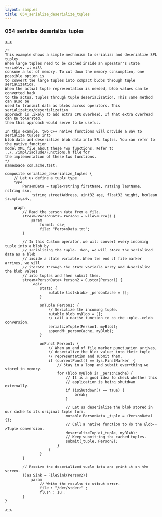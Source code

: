 ```yaml
---
layout: samples
title: 054_serialize_deserialize_tuples
---
```


### 054_serialize_deserialize_tuples

<div class="sampleNav"><a class="button" href="../053_java_primitive_operator_with_complex_output_tuple_types_java_primitive_operator_with_complex_output_tuple_types.spl/"> < </a><a class="button" href="../055_json_to_tuple_to_json_using_c++_json_to_tuple_to_json_using_cpp.spl/"> > </a>
</div>

~~~~~~
/*
This example shows a simple mechanism to serialize and deserialize SPL tuples.
When large tuples need to be cached inside an operator's state variable, it will
consume a lot of memory. To cut down the memory consumption, one possible option is 
to convert the large tuples into compact blobs through tuple serialization.
When the actual tuple representation is needed, blob values can be converted back
to the actual tuples through tuple deserialization. This same method can also be
used to transmit data as blobs across operators. This serialization/deserialization
approach is likely to add extra CPU overhead. If that extra overhead can be tolerated,
then this approach would serve to be useful.

In this example, two C++ native functions will provide a way to serialize tuples into
blob data and deserialize blob data into SPL tuples. You can refer to the native function
model XML file about these two functions. Refer to ../../impl/include/Functions.h file for
the implementation of these two functions.
*/
namespace com.acme.test;

composite serialize_deserialize_tuples {
	// Let us define a tuple type
	type
		PersonData = tuple<rstring firstName, rstring lastName, rstring ssn,
			rstring streetAddress, uint32 age, float32 height, boolean isEmployed>;
			
	graph
		// Read the person data from a file.
		stream<PersonData> Person1 = FileSource() {
			param
				format: csv;
				file: "PersonData.txt";
		}
		
		// In this Custom operator, we will convert every incoming tuple into a blob by
		// serializing the tuple. Then, we will store the serialized data as a blob
		// inside a state variable. When the end of file marker arrives, we will
		// iterate through the state variable array and deserialize the blob values
		// into tuples and then submit them.
		stream<PersonData> Person2 = Custom(Person1) {
			logic
				state: {
					mutable list<blob> _personCache = [];
				}
				
				onTuple Person1: {
					// Serialize the incoming tuple.
					mutable blob myBlob = [];
					// Call a native function to do the Tuple-->Blob conversion.
					serializeTuple(Person1, myBlob);
					appendM(_personCache, myBlob);
				}
				
				onPunct Person1: {
					// When an end of file marker punctuation arrives, 
					// deserialize the blob values into their tuple
					// representation and submit them.
					if (currentPunct() == Sys.FinalMarker) {
						// Stay in a loop and submit everything we stored in memory.
						for (blob myBlob in _personCache) {
							// It is a good idea to check whether this
							// application is being shutdown externally.
							if (isShutdown() == true) {
								break;
							}
							
							// Let us deserialize the blob stored in our cache to its original tuple form.
							mutable PersonData _tuple = (PersonData){};
							// Call a native function to do the Blob-->Tuple conversion.
							deserializeTuple(_tuple, myBlob);							
							// Keep submitting the cached tuples.
							submit(_tuple, Person2);
						}
					}
				}
		}
		
		// Receive the deserialized tuple data and print it on the screen.
		()as Sink = FileSink(Person2){
			param
				// Write the results to stdout error.
				file : "/dev/stderr" ;
				flush : 1u ;
		}
}

~~~~~~

<div class="sampleNav"><a class="button" href="../053_java_primitive_operator_with_complex_output_tuple_types_java_primitive_operator_with_complex_output_tuple_types.spl/"> < </a><a class="button" href="../055_json_to_tuple_to_json_using_c++_json_to_tuple_to_json_using_cpp.spl/"> > </a>
</div>

